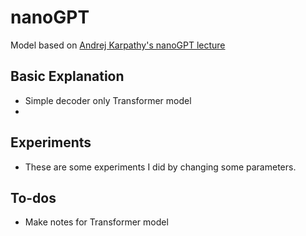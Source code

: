 # nanoGPT
Model based on [Andrej Karpathy's nanoGPT lecture](https://youtu.be/kCc8FmEb1nY)

## Basic Explanation
* Simple decoder only Transformer model
* 

## Experiments
* These are some experiments I did by changing some parameters.

## To-dos
* Make notes for Transformer model
